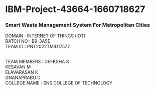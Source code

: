 # IBM-Project-43664-1660718627

<h3>Smart Waste Management System For Metropolitan Cities</h3>

DOMAIN : INTERNET OF THINGS (IOT) <br>
BATCH NO : B9-3A5E <br>
TEAM ID : PNT2022TMID17577 <br> <br>

TEAM MEMBERS :
DEEKSHA S <br>
KESAVAN M <br>
ELAVARASAN K <br>
GNANAPRABU D <br>
COLLEGE NAME : SNS COLLEGE OF TECHNOLOGY
